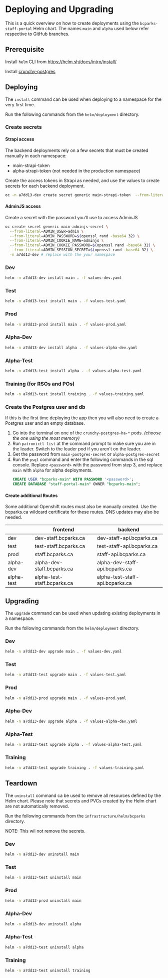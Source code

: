 # Deploying and Upgrading

This is a quick overview on how to create deployments using the `bcparks-staff-portal` Helm chart. The names `main` and `alpha` used below refer respective to GitHub branches.

## Prerequisite

Install `helm` CLI from https://helm.sh/docs/intro/install/

Install [crunchy-postgres](crunchy-postgres/README.md)

## Deploying

The `install` command can be used when deploying to a namespace for the very first time.

Run the following commands from the `helm/deployment` directory.

### Create secrets

#### Strapi access

The backend deployments rely on a few secrets that must be created manually in each namespace:

- main-strapi-token
- alpha-strapi-token (not needed in the production namespace)

Create the access tokens in Strapi as needed, and use the values to create secrets for each backend deployment.

```sh
oc -n a7dd13-dev create secret generic main-strapi-token  --from-literal STRAPI_TOKEN='abc-your-token-123';
```

#### AdminJS access

Create a secret with the password you'll use to access AdminJS

```sh
oc create secret generic main-adminjs-secret \
  --from-literal=ADMIN_USER=admin \
  --from-literal=ADMIN_PASSWORD=$(openssl rand -base64 32) \
  --from-literal=ADMIN_COOKIE_NAME=adminjs \
  --from-literal=ADMIN_COOKIE_PASSWORD=$(openssl rand -base64 32) \
  --from-literal=ADMIN_SESSION_SECRET=$(openssl rand -base64 32) \
  -n a7dd13-dev # replace with the your namespace
```

### Dev

```sh
helm -n a7dd13-dev install main . -f values-dev.yaml
```

### Test

```sh
helm -n a7dd13-test install main . -f values-test.yaml
```

### Prod

```sh
helm -n a7dd13-prod install main . -f values-prod.yaml
```

### Alpha-Dev

```sh
helm -n a7dd13-dev install alpha . -f values-alpha-dev.yaml
```

### Alpha-Test

```sh
helm -n a7dd13-test install alpha . -f values-alpha-test.yaml
```

### Training (for RSOs and POs)

```sh
helm -n a7dd13-test install training . -f values-training.yaml
```

### Create the Postgres user and db

If this is the first time deploying the app then you will also need to create a Postgres user and an empty database.

1. Go into the terminal on one of the `crunchy-postgres-ha-*` pods. _(choose the one using the most memory)_
2. Run `patronictl list` at the command prompt to make sure you are in the leader. Switch to the leader pod if you aren't on the leader.
3. Get the password from `main-postgres-secret` or `alpha-postgres-secret`
4. Run the `psql` command and enter the following commands in the sql console. Replace `<password>` with the password from step 3, and replace `main` with `alpha` for alpha deployments.
   ```sql
   CREATE USER "bcparks-main" WITH PASSWORD '<password>';
   CREATE DATABASE "staff-portal-main" OWNER "bcparks-main";
   ```

#### Create additional Routes

Some additional Openshift routes must also be manually created. Use the bcparks.ca wildcard certificate for these routes. DNS updates may also be needed.

|            | frontend                    | backend                         |
| ---------- | --------------------------- | ------------------------------- |
| dev        | dev-staff.bcparks.ca        | dev-staff-api.bcparks.ca        |
| test       | test-staff.bcparks.ca       | test-staff-api.bcparks.ca       |
| prod       | staff.bcparks.ca            | staff-api.bcparks.ca            |
| alpha-dev  | alpha-dev-staff.bcparks.ca  | alpha-dev-staff-api.bcparks.ca  |
| alpha-test | alpha-test-staff.bcparks.ca | alpha-test-staff-api.bcparks.ca |

## Upgrading

The `upgrade` command can be used when updating existing deployments in a namespace.

Run the following commands from the `helm/deployment` directory.

### Dev

```sh
helm -n a7dd13-dev upgrade main . -f values-dev.yaml
```

### Test

```sh
helm -n a7dd13-test upgrade main . -f values-test.yaml
```

### Prod

```sh
helm -n a7dd13-prod upgrade main . -f values-prod.yaml
```

### Alpha-Dev

```sh
helm -n a7dd13-dev upgrade alpha . -f values-alpha-dev.yaml
```

### Alpha-Test

```sh
helm -n a7dd13-test upgrade alpha . -f values-alpha-test.yaml
```

### Training

```sh
helm -n a7dd13-test upgrade training . -f values-training.yaml
```

## Teardown

The `uninstall` command ca be used to remove all resources defined by the Helm chart. Please note that secrets and PVCs created by the Helm chart are not automatically removed.

Run the following commands from the `infrastructure/helm/bcparks` directory.

NOTE: This wil not remove the secrets.

### Dev

```sh
helm -n a7dd13-dev uninstall main
```

### Test

```sh
helm -n a7dd13-test uninstall main
```

### Prod

```sh
helm -n a7dd13-prod uninstall main
```

### Alpha-Dev

```sh
helm -n a7dd13-dev uninstall alpha
```

### Alpha-Test

```sh
helm -n a7dd13-test uninstall alpha
```

### Training

```sh
helm -n a7dd13-test uninstall training
```
